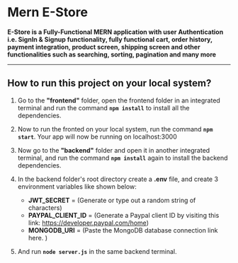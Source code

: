 # Mern E-Store

**E-Store is a Fully-Functional MERN application with user Authentication i.e. SignIn & Signup functionality, fully functional cart, order history, payment integration, product screen, shipping screen and other functionalities such as searching, sorting, pagination and many more**

<hr>

## How to run this project on your local system?

1. Go to the **"frontend"** folder, open the frontend folder in an integrated terminal and run the command **`npm install`** to install all the dependencies.

2. Now to run the fronted on your local system, run the command **`npm start`**. Your app will now be running on localhost:3000

3. Now go to the **"backend"** folder and open it in another integrated terminal, and run the command **`npm install`** again to install the backend dependencies.

4. In the backend folder's root directory create a **.env** file, and create 3 environment variables like shown below:

   - **JWT_SECRET** = (Generate or type out a random string of characters)
   - **PAYPAL_CLIENT_ID** = (Generate a Paypal client ID by visiting this link: https://developer.paypal.com/home)
   - **MONGODB_URI** = (Paste the MongoDB database connection link here. )

5. And run **`node server.js`** in the same backend terminal.
